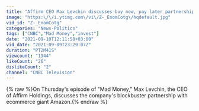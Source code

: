 ```yaml
---
title: "Affirm CEO Max Levchin discusses buy now, pay later partnership with Amazon"
image: "https:\/\/i.ytimg.com\/vi\/Z-_EnomCotg\/hqdefault.jpg"
vid_id: "Z-_EnomCotg"
categories: "News-Politics"
tags: ["CNBC","Mad Money","invest"]
date: "2021-09-10T12:11:58+03:00"
vid_date: "2021-09-09T23:29:07Z"
duration: "PT2M41S"
viewcount: "1944"
likeCount: "26"
dislikeCount: "2"
channel: "CNBC Television"
---
```

{% raw %}On Thursday's episode of &quot;Mad Money,&quot; Max Levchin, the CEO of Affirm Holdings, discusses the company's blockbuster partnership with ecommerce giant Amazon.{% endraw %}
